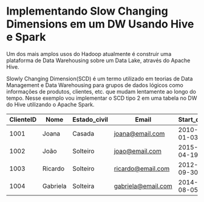 #  Implementando Slow Changing Dimensions em um DW Usando Hive e Spark

Um dos mais amplos usos do Hadoop atualmente é construir uma plataforma de Data Warehousing sobre um Data Lake, através do Apache Hive.

Slowly Changing Dimension(SCD) é um termo utilizado em teorias de Data Management e Data Warehousing para grupos de dados lógicos como informações de produtos, clientes, etc. que mudam lentamente ao longo do tempo. Nesse exemplo vou implementar o SCD tipo 2 em uma tabela no DW do Hive utilizando o Apache Spark.


| ClienteID | Nome | Estado_civil | Email | Start_date | Final_date | Situation |
| --- | --- | --- | --- | --- | --- | --- |
| 1001 | Joana | Casada | joana@email.com | 2010-01-03 | 9999-12-30 | ativo |
| 1002 | João | Solteiro | joao@email.com | 2015-04-19 | 9999-12-30 | ativo |
| 1003 | Ricardo | Solteiro | ricardo@email.com | 2012-09-30 | 9999-12-30 | ativo |
| 1004 | Gabriela | Solteira | gabriela@email.com | 2014-08-05 | 9999-12-30 | ativo |




